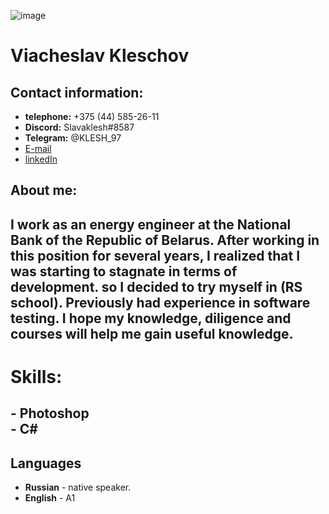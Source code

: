 ![image](https://github.com/Slavaklesh/rsschool-cv1/blob/gh-pages/my%20foto.jpg?raw=true)
# Viacheslav Kleschov

## Contact information:
- **telephone:** +375 (44) 585-26-11  
- **Discord:**   Slavaklesh#8587  
- **Telegram:**  @KLESH_97  
- [E-mail](slava.kleshov@gmail.com)  
- [linkedIn](https://www.linkedin.com/in/slava-kleschov-b0bbb0259/)

## **About me:**
 I work as an energy engineer at the National Bank of the Republic of Belarus. After working in this position for several years, I realized that I was starting to stagnate in terms of development. so I decided to try myself in (RS school). Previously had experience in software testing. I hope my knowledge, diligence and courses will help me gain useful knowledge.
---
# Skills:
**- Photoshop**  
**- C#**
---
## Languages
- **Russian** - native speaker.
- **English** - A1
